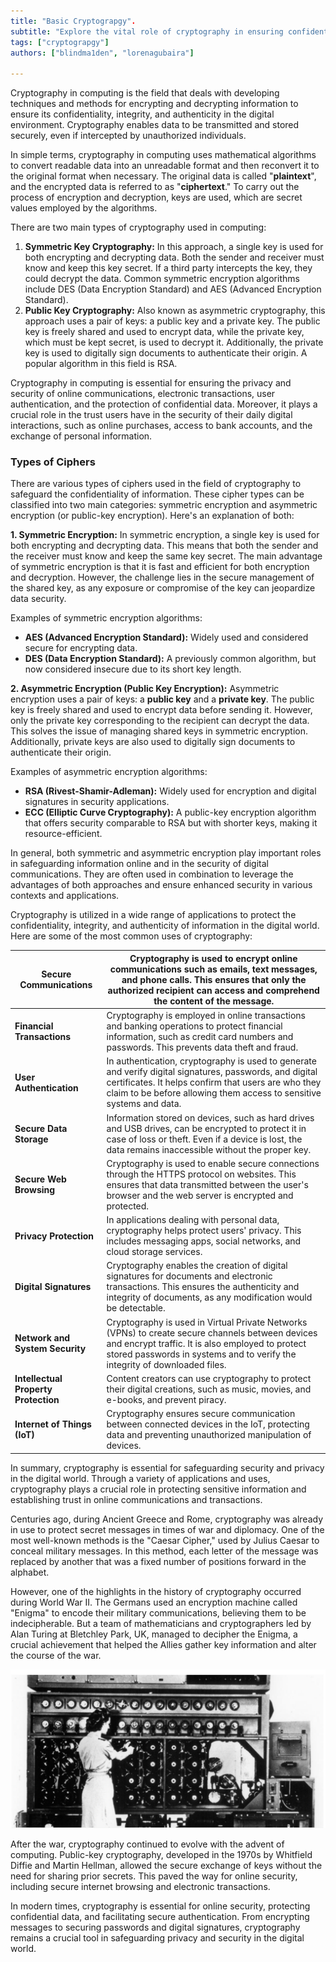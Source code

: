 ```yaml
---
title: "Basic Cryptograpgy".
subtitle: "Explore the vital role of cryptography in ensuring confidentiality, integrity, and authenticity in the digital realm. Learn about symmetric and asymmetric encryption, types of ciphers, and common applications."
tags: ["cryptograpgy"]
authors: ["blindma1den", "lorenagubaira"]

---
```


Cryptography in computing is the field that deals with developing techniques and methods for encrypting and decrypting information to ensure its confidentiality, integrity, and authenticity in the digital environment. Cryptography enables data to be transmitted and stored securely, even if intercepted by unauthorized individuals.

In simple terms, cryptography in computing uses mathematical algorithms to convert readable data into an unreadable format and then reconvert it to the original format when necessary. The original data is called "**plaintext**", and the encrypted data is referred to as "**ciphertext**." To carry out the process of encryption and decryption, keys are used, which are secret values employed by the algorithms.

There are two main types of cryptography used in computing:

1. **Symmetric Key Cryptography:** In this approach, a single key is used for both encrypting and decrypting data. Both the sender and receiver must know and keep this key secret. If a third party intercepts the key, they could decrypt the data. Common symmetric encryption algorithms include DES (Data Encryption Standard) and AES (Advanced Encryption Standard).
2. **Public Key Cryptography:** Also known as asymmetric cryptography, this approach uses a pair of keys: a public key and a private key. The public key is freely shared and used to encrypt data, while the private key, which must be kept secret, is used to decrypt it. Additionally, the private key is used to digitally sign documents to authenticate their origin. A popular algorithm in this field is RSA.

Cryptography in computing is essential for ensuring the privacy and security of online communications, electronic transactions, user authentication, and the protection of confidential data. Moreover, it plays a crucial role in the trust users have in the security of their daily digital interactions, such as online purchases, access to bank accounts, and the exchange of personal information.

### Types of Ciphers

There are various types of ciphers used in the field of cryptography to safeguard the confidentiality of information. These cipher types can be classified into two main categories: symmetric encryption and asymmetric encryption (or public-key encryption). Here's an explanation of both:

**1. Symmetric Encryption:**
In symmetric encryption, a single key is used for both encrypting and decrypting data. This means that both the sender and the receiver must know and keep the same key secret. The main advantage of symmetric encryption is that it is fast and efficient for both encryption and decryption. However, the challenge lies in the secure management of the shared key, as any exposure or compromise of the key can jeopardize data security.

Examples of symmetric encryption algorithms:

- **AES (Advanced Encryption Standard):** Widely used and considered secure for encrypting data.
- **DES (Data Encryption Standard):** A previously common algorithm, but now considered insecure due to its short key length.

**2. Asymmetric Encryption (Public Key Encryption):**
Asymmetric encryption uses a pair of keys: a **public key** and a **private key**. The public key is freely shared and used to encrypt data before sending it. However, only the private key corresponding to the recipient can decrypt the data. This solves the issue of managing shared keys in symmetric encryption. Additionally, private keys are also used to digitally sign documents to authenticate their origin.

Examples of asymmetric encryption algorithms:

- **RSA (Rivest-Shamir-Adleman):** Widely used for encryption and digital signatures in security applications.
- **ECC (Elliptic Curve Cryptography):** A public-key encryption algorithm that offers security comparable to RSA but with shorter keys, making it resource-efficient.

In general, both symmetric and asymmetric encryption play important roles in safeguarding information online and in the security of digital communications. They are often used in combination to leverage the advantages of both approaches and ensure enhanced security in various contexts and applications.

Cryptography is utilized in a wide range of applications to protect the confidentiality, integrity, and authenticity of information in the digital world. Here are some of the most common uses of cryptography:

|  **Secure Communications** | Cryptography is used to encrypt online communications such as emails, text messages, and phone calls. This ensures that only the authorized recipient can access and comprehend the content of the message. |
| --- | --- |
| **Financial Transactions** | Cryptography is employed in online transactions and banking operations to protect financial information, such as credit card numbers and passwords. This prevents data theft and fraud. |
| **User Authentication** | In authentication, cryptography is used to generate and verify digital signatures, passwords, and digital certificates. It helps confirm that users are who they claim to be before allowing them access to sensitive systems and data. |
| **Secure Data Storage**  | Information stored on devices, such as hard drives and USB drives, can be encrypted to protect it in case of loss or theft. Even if a device is lost, the data remains inaccessible without the proper key. |
| **Secure Web Browsing** | Cryptography is used to enable secure connections through the HTTPS protocol on websites. This ensures that data transmitted between the user's browser and the web server is encrypted and protected. |
| **Privacy Protection** | In applications dealing with personal data, cryptography helps protect users' privacy. This includes messaging apps, social networks, and cloud storage services. |
| **Digital Signatures** | Cryptography enables the creation of digital signatures for documents and electronic transactions. This ensures the authenticity and integrity of documents, as any modification would be detectable. |
| **Network and System Security** | Cryptography is used in Virtual Private Networks (VPNs) to create secure channels between devices and encrypt traffic. It is also employed to protect stored passwords in systems and to verify the integrity of downloaded files. |
| **Intellectual Property Protection** | Content creators can use cryptography to protect their digital creations, such as music, movies, and e-books, and prevent piracy. |
| **Internet of Things (IoT)** | Cryptography ensures secure communication between connected devices in the IoT, protecting data and preventing unauthorized manipulation of devices. |

In summary, cryptography is essential for safeguarding security and privacy in the digital world. Through a variety of applications and uses, cryptography plays a crucial role in protecting sensitive information and establishing trust in online communications and transactions.

Centuries ago, during Ancient Greece and Rome, cryptography was already in use to protect secret messages in times of war and diplomacy. One of the most well-known methods is the "Caesar Cipher," used by Julius Caesar to conceal military messages. In this method, each letter of the message was replaced by another that was a fixed number of positions forward in the alphabet.

However, one of the highlights in the history of cryptography occurred during World War II. The Germans used an encryption machine called "Enigma" to encode their military communications, believing them to be indecipherable. But a team of mathematicians and cryptographers led by Alan Turing at Bletchley Park, UK, managed to decipher the Enigma, a crucial achievement that helped the Allies gather key information and alter the course of the war.

![cryptography](../assets/criptografia.png)

After the war, cryptography continued to evolve with the advent of computing. Public-key cryptography, developed in the 1970s by Whitfield Diffie and Martin Hellman, allowed the secure exchange of keys without the need for sharing prior secrets. This paved the way for online security, including secure internet browsing and electronic transactions.

In modern times, cryptography is essential for online security, protecting confidential data, and facilitating secure authentication. From encrypting messages to securing passwords and digital signatures, cryptography remains a crucial tool in safeguarding privacy and security in the digital world.